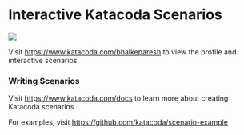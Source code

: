 # Interactive Katacoda Scenarios

[![](http://shields.katacoda.com/katacoda/bhalkeparesh/count.svg)](https://www.katacoda.com/bhalkeparesh "Get your profile on Katacoda.com")

Visit https://www.katacoda.com/bhalkeparesh to view the profile and interactive scenarios

### Writing Scenarios
Visit https://www.katacoda.com/docs to learn more about creating Katacoda scenarios

For examples, visit https://github.com/katacoda/scenario-example
